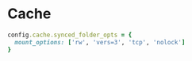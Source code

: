 # Cache

```rb
config.cache.synced_folder_opts = {
  mount_options: ['rw', 'vers=3', 'tcp', 'nolock']
}
```
